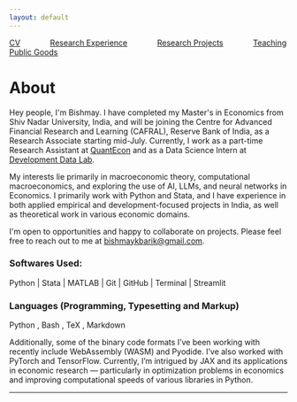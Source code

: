 ```yaml
---
layout: default
---
```


[CV](/assets/bishmay_CV.pdf) <span style="margin-right: 50px;"></span> [Research Experience](/links/research_experience.md/) <span style="margin-right: 50px;"></span> [Research Projects](/links/research_projects.md/) <span style="margin-right: 50px;"></span> [Teaching](/links/teaching.md/)<span style="margin-right: 50px;"></span> [Public Goods](/links/githubrepositories.md/)


# About

Hey people, I'm Bishmay. I have completed my Master's in Economics from Shiv Nadar University, India, and will be joining the Centre for Advanced Financial Research and Learning (CAFRAL), Reserve Bank of India, as a Research Associate starting mid-July. Currently, I work as a part-time Research Assistant at [QuantEcon](https://quantecon.org/) and as a Data Science Intern at [Development Data Lab](https://www.devdatalab.org/).

My interests lie primarily in macroeconomic theory, computational macroeconomics, and exploring the use of AI, LLMs, and neural networks in Economics. I primarily work with Python and Stata, and I have experience in both applied empirical and development-focused projects in India, as well as theoretical work in various economic domains. 

I'm open to opportunities and happy to collaborate on projects. Please feel free to reach out to me at [bishmaykbarik@gmail.com](mailto:bishmaykbarik@gmail.com).


### Softwares Used:
Python | Stata | MATLAB | Git | GitHub | Terminal | Streamlit 

### Languages (Programming, Typesetting and Markup)

Python , Bash , TeX , Markdown 

Additionally, some of the binary code formats I’ve been working with recently include WebAssembly (WASM) and Pyodide. I’ve also worked with PyTorch and TensorFlow. Currently, I’m intrigued by JAX and its applications in economic research — particularly in optimization problems in economics and improving computational speeds of various libraries in Python.


---
